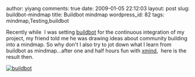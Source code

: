 author: yiyang
comments: true
date: 2009-01-05 22:12:03
layout: post
slug: buildbot-mindmap
title: Buildbot mindmap
wordpress_id: 82
tags: mindmap,Testing,buildbot

Recently while  I was setting [buildbot](http://buildbot) for the continuous integration of my project, my friend told me he was drawing ideas about community building  into a mindmap. So why don't I also try to jot down what I learn from buildbot as mindmap...after one and half hours fun with [xmind](http://xmind.net),  here is the result then.

[![buildbot](/wp-content/uploads/2009/03/buildbot_with_developer.png)](/wp-content/uploads/2009/03/buildbot_with_developer.png)
